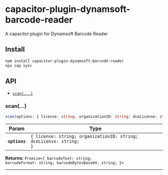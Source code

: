 # capacitor-plugin-dynamsoft-barcode-reader

A capacitor plugin for Dynamsoft Barcode Reader

## Install

```bash
npm install capacitor-plugin-dynamsoft-barcode-reader
npx cap sync
```

## API

<docgen-index>

* [`scan(...)`](#scan)

</docgen-index>

<docgen-api>
<!--Update the source file JSDoc comments and rerun docgen to update the docs below-->

### scan(...)

```typescript
scan(options: { license: string; organizationID: string; dceLicense: string; }) => Promise<{ barcodeText: string; barcodeFormat: string; barcodeBytesBase64: string; }>
```

| Param         | Type                                                                          |
| ------------- | ----------------------------------------------------------------------------- |
| **`options`** | <code>{ license: string; organizationID: string; dceLicense: string; }</code> |

**Returns:** <code>Promise&lt;{ barcodeText: string; barcodeFormat: string; barcodeBytesBase64: string; }&gt;</code>

--------------------

</docgen-api>
